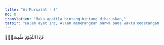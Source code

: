 ```yaml
---
title: "Al-Mursalat - 8"
no: 8
translation: "Maka apabila bintang-bintang dihapuskan,"
tafsir: "Dalam ayat ini, Allah menerangkan bahwa pada waktu kedatangan hari Kiamat itu, cahaya bintang-bintang telah dihilangkan karena sumbernya telah berantakan, sebagaimana tersebut dalam ayat lain:\n\nDan apabila bintang-bintang berjatuhan. (at-Takwir/81: 2)"
---
```


فَاِذَا النُّجُوْمُ طُمِسَتْۙ
